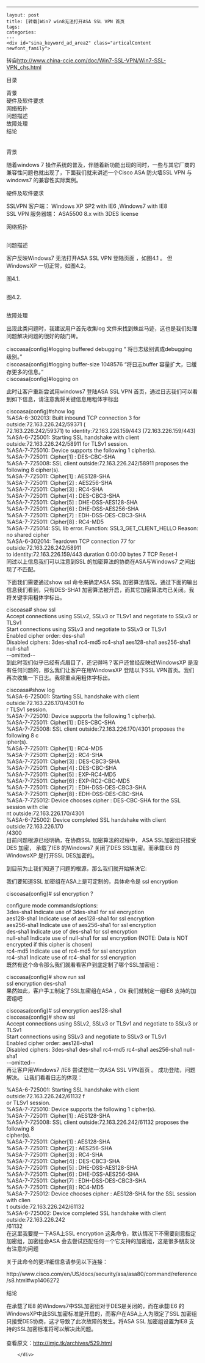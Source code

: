 ---
    layout: post
    title: [转载]Win7 win8无法打开ASA SSL VPN 首页
    tags:
    categories:
    ---
    <div id="sina_keyword_ad_area2" class="articalContent   newfont_family">
<p>转自<a title="http://www.china-ccie.com/doc/Win7-SSL-VPN/Win7-SSL-VPN_chs.html" href="http://www.china-ccie.com/doc/Win7-SSL-VPN/Win7-SSL-VPN_chs.html" rel="nofollow">http://www.china-ccie.com/doc/Win7-SSL-VPN/Win7-SSL-VPN_chs.html</a></p>
<p>目录</p>
<p>背景<br />
硬件及软件要求<br />
网络拓扑<br />
问题描述<br />
故障处理<br />
结论<br />
　</p>
<p>背景</p>
<p>随着windows 7
操作系统的普及，伴随着新功能出现的同时，一些与其它厂商的兼容性问题也就出现了，下面我们就来讲述一个Cisco ASA 防火墙SSL
VPN 与 windows7 的兼容性实际案例。</p>
<p>硬件及软件要求</p>
<p>SSLVPN 客户端： Windows XP SP2 with IE6 ,Windows7 with IE8<br />
SSL VPN 服务器端： ASA5500 8.x with 3DES license</p>
<p>网络拓扑</p>
<p><img src="/images/blog/011300242213394.jpg" alt="" /></p>
<p>问题描述</p>
<p>客户反映Windows7 无法打开ASA SSL VPN 登陆页面 ，如图4.1 。 但WindowsXP
一切正常，如图4.2。</p>
<p>图4.1.</p>
<p><img src="/images/blog/011300443461680.jpg" alt="" /></p>
<p>图4.2.</p>
<p><img src="/images/blog/011300527838000.jpg" alt="" /></p>
<p>故障处理</p>
<p>出现此类问题时，我建议用户首先收集log 文件来找到蛛丝马迹，这也是我们处理问题解决问题的很好的敲门砖。</p>
<p>ciscoasa(config)#logging buffered debugging &ldquo; 将日志级别调成debugging
级别。&rdquo;<br />
ciscoasa(config)#logging buffer-size 1048576 &ldquo;将日志buffer
容量扩大，已缓存更多的信息。&rdquo;<br />
ciscoasa(config)#logging on</p>
<p>此时让客户重新尝试用windows7 登陆ASA SSL VPN
首页，通过日志我们可以看到如下信息，请注意我将关键信息用粗体字标出</p>
<p>ciscoasa(config)#show log<br />
%ASA-6-302013: Built inbound TCP connection 3 for
outside:72.163.226.242/59371 (<br />
72.163.226.242/59371) to identity:72.163.226.159/443
(72.163.226.159/443)<br />
%ASA-6-725001: Starting SSL handshake with client
outside:72.163.226.242/58911 for TLSv1 session.<br />
%ASA-7-725010: Device supports the following 1 cipher(s).<br />
%ASA-7-725011: Cipher[1] : DES-CBC-SHA<br />
%ASA-7-725008: SSL client outside:72.163.226.242/58911 proposes the
following 8 cipher(s).<br />
%ASA-7-725011: Cipher[1] : AES128-SHA<br />
%ASA-7-725011: Cipher[2] : AES256-SHA<br />
%ASA-7-725011: Cipher[3] : RC4-SHA<br />
%ASA-7-725011: Cipher[4] : DES-CBC3-SHA<br />
%ASA-7-725011: Cipher[5] : DHE-DSS-AES128-SHA<br />
%ASA-7-725011: Cipher[6] : DHE-DSS-AES256-SHA<br />
%ASA-7-725011: Cipher[7] : EDH-DSS-DES-CBC3-SHA<br />
%ASA-7-725011: Cipher[8] : RC4-MD5<br />
%ASA-7-725014: SSL lib error. Function: SSL3_GET_CLIENT_HELLO
Reason: no shared cipher<br />
%ASA-6-302014: Teardown TCP connection 77 for
outside:72.163.226.242/58911<br />
to identity:72.163.226.159/443 duration 0:00:00 bytes 7 TCP
Reset-I<br />
同过以上信息我们可以注意到SSL 的加密算法的协商在ASA与Windows7 之间出现了不匹配。</p>
<p>下面我们需要通过show ssl 命令来确定ASA SSL 加密算法情况。通过下面的输出信息我们看到，只有DES-SHA1
加密算法被开启，而其它加密算法均已关闭。我将关键字用粗体字标出。</p>
<p>ciscoasa# show ssl<br />
Accept connections using SSLv2, SSLv3 or TLSv1 and negotiate to
SSLv3 or TLSv1<br />
Start connections using SSLv3 and negotiate to SSLv3 or TLSv1<br />
Enabled cipher order: des-sha1<br />
Disabled ciphers: 3des-sha1 rc4-md5 rc4-sha1 aes128-sha1
aes256-sha1 null-sha1<br />
--omitted--<br />
到此时我们似乎已经有点眉目了，还记得吗？客户还曾经反映过WindowsXP 是没有任何问题的，那么我们让客户在用WindowsXP
登陆以下SSL VPN首页。我们再次收集一下日志。我将重点用粗体字标出。</p>
<p>ciscoasa#show log<br />
%ASA-6-725001: Starting SSL handshake with client
outside:72.163.226.170/4301 fo<br />
r TLSv1 session.<br />
%ASA-7-725010: Device supports the following 1 cipher(s).<br />
%ASA-7-725011: Cipher[1] : DES-CBC-SHA<br />
%ASA-7-725008: SSL client outside:72.163.226.170/4301 proposes the
following 8 c<br />
ipher(s).<br />
%ASA-7-725011: Cipher[1] : RC4-MD5<br />
%ASA-7-725011: Cipher[2] : RC4-SHA<br />
%ASA-7-725011: Cipher[3] : DES-CBC3-SHA<br />
%ASA-7-725011: Cipher[4] : DES-CBC-SHA<br />
%ASA-7-725011: Cipher[5] : EXP-RC4-MD5<br />
%ASA-7-725011: Cipher[6] : EXP-RC2-CBC-MD5<br />
%ASA-7-725011: Cipher[7] : EDH-DSS-DES-CBC3-SHA<br />
%ASA-7-725011: Cipher[8] : EDH-DSS-DES-CBC-SHA<br />
%ASA-7-725012: Device chooses cipher : DES-CBC-SHA for the SSL
session with clie<br />
nt outside:72.163.226.170/4301<br />
%ASA-6-725002: Device completed SSL handshake with client
outside:72.163.226.170<br />
/4300<br />
目前问题根源已经明确，在协商SSL 加密算法的过程中， ASA SSL加密组只接受DES 加密， 承载了IE8 的Windows7
关闭了DES SSL加密。而承载IE6 的WindowsXP 是打开SSL DES加密的。</p>
<p>到目前为止我们知道了问题的根源，那么我们就开始解决它:</p>
<p>我们要知道SSL 加密组在ASA上是可定制的，具体命令是 ssl encryption</p>
<p>ciscoasa(config)# ssl encryption ?</p>
<p>configure mode commands/options:<br />
3des-sha1 Indicate use of 3des-sha1 for ssl encryption<br />
aes128-sha1 Indicate use of aes128-sha1 for ssl encryption<br />
aes256-sha1 Indicate use of aes256-sha1 for ssl encryption<br />
des-sha1 Indicate use of des-sha1 for ssl encryption<br />
null-sha1 Indicate use of null-sha1 for ssl encryption (NOTE: Data
is NOT<br />
encrypted if this cipher is chosen)<br />
rc4-md5 Indicate use of rc4-md5 for ssl encryption<br />
rc4-sha1 Indicate use of rc4-sha1 for ssl encryption<br />
既然有这个命令那么我们就看看客户到底定制了哪个SSL加密组：</p>
<p>ciscoasa(config)# show run ssl<br />
ssl encryption des-sha1<br />
果然如此，客户手工制定了SSL加密组在ASA ，Ok 我们就制定一组IE8 支持的加密组吧</p>
<p>ciscoasa(config)# ssl encryption aes128-sha1<br />
ciscoasa(config)# show ssl<br />
Accept connections using SSLv2, SSLv3 or TLSv1 and negotiate to
SSLv3 or TLSv1<br />
Start connections using SSLv3 and negotiate to SSLv3 or TLSv1<br />
Enabled cipher order: aes128-sha1<br />
Disabled ciphers: 3des-sha1 des-sha1 rc4-md5 rc4-sha1 aes256-sha1
null-sha1<br />
--omitted--<br />
再让客户用Windows7 /IE8 尝试登陆一次ASA SSL VPN首页 。 成功登陆，问题解决。 让我们看看日志的体现：</p>
<p>%ASA-6-725001: Starting SSL handshake with client
outside:72.163.226.242/61132 f<br />
or TLSv1 session.<br />
%ASA-7-725010: Device supports the following 1 cipher(s).<br />
%ASA-7-725011: Cipher[1] : AES128-SHA<br />
%ASA-7-725008: SSL client outside:72.163.226.242/61132 proposes the
following 8<br />
cipher(s).<br />
%ASA-7-725011: Cipher[1] : AES128-SHA<br />
%ASA-7-725011: Cipher[2] : AES256-SHA<br />
%ASA-7-725011: Cipher[3] : RC4-SHA<br />
%ASA-7-725011: Cipher[4] : DES-CBC3-SHA<br />
%ASA-7-725011: Cipher[5] : DHE-DSS-AES128-SHA<br />
%ASA-7-725011: Cipher[6] : DHE-DSS-AES256-SHA<br />
%ASA-7-725011: Cipher[7] : EDH-DSS-DES-CBC3-SHA<br />
%ASA-7-725011: Cipher[8] : RC4-MD5<br />
%ASA-7-725012: Device chooses cipher : AES128-SHA for the SSL
session with clien<br />
t outside:72.163.226.242/61132<br />
%ASA-6-725002: Device completed SSL handshake with client
outside:72.163.226.242<br />
/61132<br />
在这里我要提一下ASA上SSL encryption 这条命令，默认情况下不需要刻意指定加密组，加密组会ASA
会去尝试匹配任何一个它支持的加密组，这是很多朋友没有注意的问题</p>
<p>关于此命令的更详细信息请参见以下连接：</p>
<p>
http://www.cisco.com/en/US/docs/security/asa/asa80/command/reference/s8.html#wp1406272</p>
<p>结论</p>
<p>在承载了IE8 的Windows7中SSL加密组对于DES是关闭的，而在承载IE6
的WindowsXP中此SSL加密标准是开启的，而客户在ASA上人为限定了SSL
加密组只接受DES协商，这才导致了此次故障的发生。将ASA SSL 加密组设置为IE8
支持的SSL加密标准将可以解决此问题。<br />
<br />
查看原文：<a href="http://imjc.tk/archives/529.html" rel="nofollow">http://imjc.tk/archives/529.html</a></p>
							
		</div>
    

